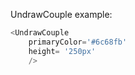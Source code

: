 UndrawCouple example:
```js 
<UndrawCouple
    primaryColor='#6c68fb'
    height= '250px'
    />
```